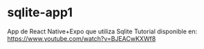 # sqlite-app1
App de React Native+Expo que utiliza Sqlite
Tutorial disponible en: https://www.youtube.com/watch?v=BJEACwKXWf8
